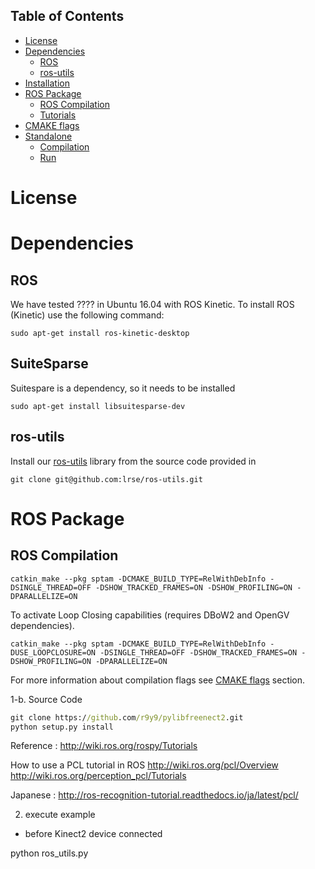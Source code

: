 


## Table of Contents
  - [License](#license)
  - [Dependencies](#dependencies)
    - [ROS](#ros)
    - [ros-utils](#ros-utils)
  - [Installation](#installation)
  - [ROS Package](#ros-package)
    - [ROS Compilation](#ros-compilation)
    - [Tutorials](#tutorials)
  - [CMAKE flags](#cmake-flags)
  - [Standalone](#standalone)
    - [Compilation](#compilation)
    - [Run](#run)

# License

# Dependencies

## ROS

We have tested ???? in Ubuntu 16.04 with ROS Kinetic.
To install ROS (Kinetic) use the following command:

`sudo apt-get install ros-kinetic-desktop`

## SuiteSparse

Suitespare is a dependency, so it needs to be installed

`sudo apt-get install libsuitesparse-dev`

## ros-utils

Install our [ros-utils](https://github.com/lrse/ros-utils) library from the source code provided in  

`git clone git@github.com:lrse/ros-utils.git`

# ROS Package

## ROS Compilation

`catkin_make --pkg sptam -DCMAKE_BUILD_TYPE=RelWithDebInfo -DSINGLE_THREAD=OFF -DSHOW_TRACKED_FRAMES=ON -DSHOW_PROFILING=ON -DPARALLELIZE=ON`

To activate Loop Closing capabilities (requires DBoW2 and OpenGV dependencies).

`catkin_make --pkg sptam -DCMAKE_BUILD_TYPE=RelWithDebInfo -DUSE_LOOPCLOSURE=ON -DSINGLE_THREAD=OFF -DSHOW_TRACKED_FRAMES=ON -DSHOW_PROFILING=ON -DPARALLELIZE=ON`

For more information about compilation flags see [CMAKE flags](#cmakeFlags) section.


1-b. Source Code
```cmd
git clone https://github.com/r9y9/pylibfreenect2.git
python setup.py install
```

Reference :
http://wiki.ros.org/rospy/Tutorials

How to use a PCL tutorial in ROS
http://wiki.ros.org/pcl/Overview
http://wiki.ros.org/perception_pcl/Tutorials

Japanese : 
http://ros-recognition-tutorial.readthedocs.io/ja/latest/pcl/


2. execute example

* before Kinect2 device connected

python ros_utils.py

